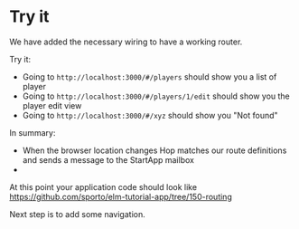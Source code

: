 # Try it

We have added the necessary wiring to have a working router.

Try it:

- Going to `http://localhost:3000/#/players` should show you a list of player
- Going to `http://localhost:3000/#/players/1/edit` should show you the player edit view
- Going to `http://localhost:3000/#/xyz` should show you "Not found"

In summary:

- When the browser location changes Hop matches our route definitions and sends a message to the StartApp mailbox
- 

At this point your application code should look like <https://github.com/sporto/elm-tutorial-app/tree/150-routing>


Next step is to add some navigation.

